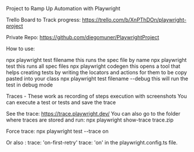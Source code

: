 Project to Ramp Up Automation with Playwright


Trello Board to Track progress:
https://trello.com/b/XnPThDOn/playwright-project

Private Repo:
https://github.com/diegomuner/PlaywrightProject

How to use:

npx playwright test filename                      this runs the spec file by name
npx playwright test                               this runs all spec files
npx playwright codegen                            this opens a tool that helps creating tests by writing the locators and actions for them to be copy pasted into your class
npx playwright test filename --debug              this will run the test in debug mode




Traces - These work as recording of steps execution with screenshots
You can execute a test or tests and save the trace

See the trace: https://trace.playwright.dev/
You can also go to the folder where traces are stored and run: npx playwright show-trace trace.zip


Force trace: npx playwright test --trace on

Or also : 
    trace: 'on-first-retry'
    trace: 'on' 
in the playwright.config.ts file.


